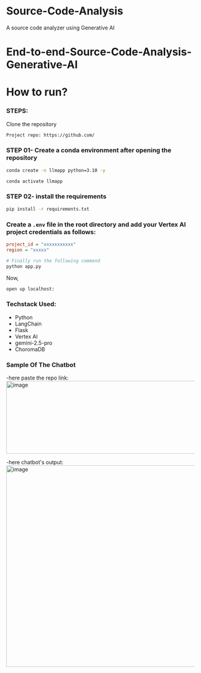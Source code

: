 # Source-Code-Analysis
A source code analyzer using Generative AI

# End-to-end-Source-Code-Analysis-Generative-AI

# How to run?
### STEPS:

Clone the repository

```bash
Project repo: https://github.com/
```
### STEP 01- Create a conda environment after opening the repository

```bash
conda create -n llmapp python=3.10 -y
```

```bash
conda activate llmapp
```


### STEP 02- install the requirements
```bash
pip install -r requirements.txt
```

### Create a `.env` file in the root directory and add your Vertex AI project credentials as follows:

```ini
project_id = "xxxxxxxxxxx"
region = "xxxxx"
```


```bash
# Finally run the following command
python app.py
```

Now,
```bash
open up localhost:
```


### Techstack Used:

- Python
- LangChain
- Flask
- Vertex AI
- gemini-2.5-pro
- ChoromaDB

### Sample Of The Chatbot
-here paste the repo link:
<img width="965" height="194" alt="image" src="https://github.com/user-attachments/assets/88cc2ca4-4e07-48e5-913f-c472984954d0" />

-here chatbot's output:
<img width="659" height="537" alt="image" src="https://github.com/user-attachments/assets/1e3a42d6-bbee-4c03-97c3-ca57529038e0" />
